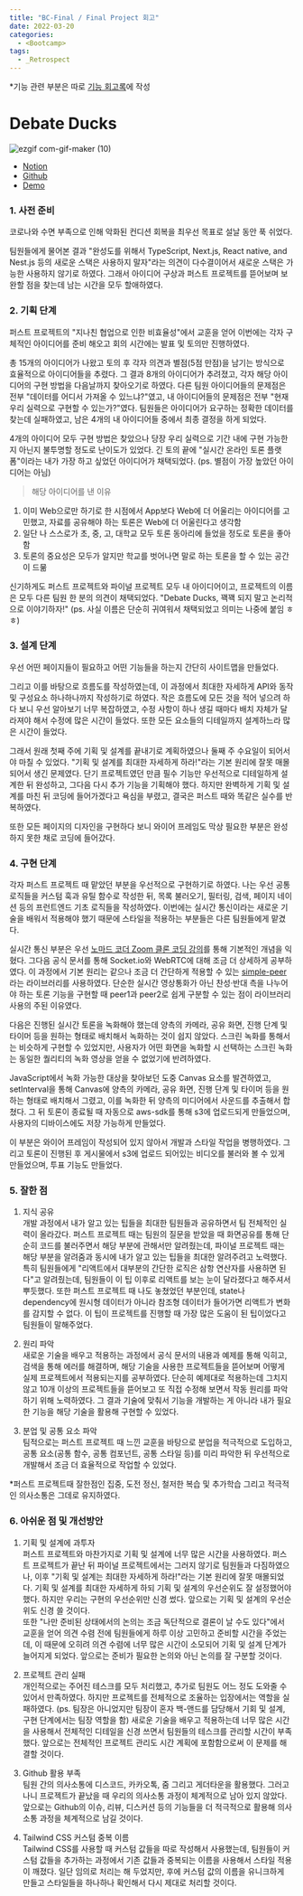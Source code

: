 ```yaml
---
title: "BC-Final / Final Project 회고"
date: 2022-03-20
categories:
  - <Bootcamp>
tags:
  - _Retrospect
---
```


\*기능 관련 부분은 따로 [기능 회고록](https://yuchanjeong.github.io/posts/bootcamp/bc-final-2/)에 작성

# Debate Ducks

![ezgif com-gif-maker (10)](https://user-images.githubusercontent.com/84524514/157165010-9eb69e44-fe59-4738-9c00-b288b16eb62b.gif)

- [Notion](https://codestates.notion.site/2-SuSang-YuHee-Debate-Ducks-142843d8e3524de2ae72fa2b66fc54f2)
- [Github](https://github.com/codestates/debate-ducks)
- [Demo](https://debate-ducks.click/)

### 1. 사전 준비

코로나와 수면 부족으로 인해 악화된 컨디션 회복을 최우선 목표로 설날 동안 푹 쉬었다.

팀원들에게 물어본 결과 "완성도를 위해서 TypeScript, Next.js, React native, and Nest.js 등의 새로운 스택은 사용하지 말자"라는 의견이 다수결이어서 새로운 스택은 가능한 사용하지 않기로 하였다. 그래서 아이디어 구상과 퍼스트 프로젝트를 뜯어보며 보완할 점을 찾는데 남는 시간을 모두 할애하였다.

### 2. 기획 단계

퍼스트 프로젝트의 "지나친 협업으로 인한 비효율성"에서 교훈을 얻어 이번에는 각자 구체적인 아이디어를 준비 해오고 회의 시간에는 발표 및 토의만 진행하였다.

총 15개의 아이디어가 나왔고 토의 후 각자 의견과 별점(5점 만점)을 남기는 방식으로 효율적으로 아이디어들을 추렸다. 그 결과 8개의 아이디어가 추려졌고, 각자 해당 아이디어의 구현 방법을 다음날까지 찾아오기로 하였다. 다른 팀원 아이디어들의 문제점은 전부 "데이터를 어디서 가져올 수 있느냐?"였고, 내 아이디어들의 문제점은 전부 "현재 우리 실력으로 구현할 수 있는가?"였다. 팀원들은 아이디어가 요구하는 정확한 데이터를 찾는데 실패하였고, 남은 4개의 내 아이디어들 중에서 최종 결정을 하게 되었다.

4개의 아이디어 모두 구현 방법은 찾았으나 당장 우리 실력으로 기간 내에 구현 가능한지 아닌지 불투명할 정도로 난이도가 있었다. 긴 토의 끝에 "실시간 온라인 토론 플랫폼"이라는 내가 가장 하고 싶었던 아이디어가 채택되었다. (ps. 별점이 가장 높았던 아이디어는 아님)

> 해당 아이디어를 낸 이유

1. 이미 Web으로만 하기로 한 시점에서 App보다 Web에 더 어울리는 아이디어를 고민했고, 자료를 공유해야 하는 토론은 Web에 더 어울린다고 생각함
2. 일단 나 스스로가 초, 중, 고, 대학교 모두 토론 동아리에 들었을 정도로 토론을 좋아함
3. 토론의 중요성은 모두가 알지만 학교를 벗어나면 말로 하는 토론을 할 수 있는 공간이 드묾

신기하게도 퍼스트 프로젝트와 파이널 프로젝트 모두 내 아이디어이고, 프로젝트의 이름은 모두 다른 팀원 한 분의 의견이 채택되었다. "Debate Ducks, 꽥꽥 되지 말고 논리적으로 이야기하자!" (ps. 사실 이름은 단순히 귀여워서 채택되었고 의미는 나중에 붙임 ㅎㅎ)

### 3. 설계 단계

우선 어떤 페이지들이 필요하고 어떤 기능들을 하는지 간단히 사이트맵을 만들었다.

그리고 이를 바탕으로 흐름도를 작성하였는데, 이 과정에서 최대한 자세하게 API와 동작 및 구성요소 하나하나까지 작성하기로 하였다. 작은 흐름도에 모든 것을 적어 넣으려 하다 보니 우선 알아보기 너무 복잡하였고, 수정 사항이 하나 생길 때마다 배치 자체가 달라져야 해서 수정에 많은 시간이 들었다. 또한 모든 요소들의 디테일까지 설계하느라 많은 시간이 들었다.

그래서 원래 첫째 주에 기획 및 설계를 끝내기로 계획하였으나 둘째 주 수요일이 되어서야 마칠 수 있었다. "기획 및 설계를 최대한 자세하게 하라!"라는 기본 원리에 잘못 매몰되어서 생긴 문제였다. 단기 프로젝트였던 만큼 필수 기능만 우선적으로 디테일하게 설계한 뒤 완성하고, 그다음 다시 추가 기능을 기획해야 했다. 하지만 완벽하게 기획 및 설계를 마친 뒤 코딩에 들어가겠다고 욕심을 부렸고, 결국은 퍼스트 때와 똑같은 실수를 반복하였다.

또한 모든 페이지의 디자인을 구현하다 보니 와이어 프레임도 막상 필요한 부분은 완성하지 못한 채로 코딩에 들어갔다.

### 4. 구현 단계

각자 퍼스트 프로젝트 때 맡았던 부분을 우선적으로 구현하기로 하였다. 나는 우선 공통 로직들을 커스텀 훅과 유틸 함수로 작성한 뒤, 목록 불러오기, 필터링, 검색, 페이지 네이션 등의 프런트엔드 기초 로직들을 작성하였다. 이번에는 실시간 통신이라는 새로운 기술을 배워서 적용해야 했기 때문에 스타일을 적용하는 부분들은 다른 팀원들에게 맡겼다.

실시간 통신 부분은 우선 [노마드 코더 Zoom 클론 코딩 강의](https://nomadcoders.co/noom)를 통해 기본적인 개념을 익혔다. 그다음 공식 문서를 통해 Socket.io와 WebRTC에 대해 조금 더 상세하게 공부하였다. 이 과정에서 기본 원리는 같으나 조금 더 간단하게 적용할 수 있는 [simple-peer](https://github.com/feross/simple-peer)라는 라이브러리를 사용하였다. 단순한 실시간 영상통화가 아닌 찬성·반대 측을 나누어야 하는 토론 기능을 구현할 때 peer1과 peer2로 쉽게 구분할 수 있는 점이 라이브러리 사용의 주된 이유였다.

다음은 진행된 실시간 토론을 녹화해야 했는데 양측의 카메라, 공유 화면, 진행 단계 및 타이머 등을 원하는 형태로 배치해서 녹화하는 것이 쉽지 않았다. 스크린 녹화를 통해서는 비슷하게 구현할 수 있었지만, 사용자가 어떤 화면을 녹화할 시 선택하는 스크린 녹화는 동일한 퀄리티의 녹화 영상을 얻을 수 없었기에 반려하였다.

JavaScript에서 녹화 가능한 대상을 찾아보던 도중 Canvas 요소를 발견하였고, setInterval을 통해 Canvas에 양측의 카메라, 공유 화면, 진행 단계 및 타이머 등을 원하는 형태로 배치해서 그렸고, 이를 녹화한 뒤 양측의 미디어에서 사운드를 추출해서 합쳤다. 그 뒤 토론이 종료될 때 자동으로 aws-sdk를 통해 s3에 업로드되게 만들었으며, 사용자의 디바이스에도 저장 가능하게 만들었다.

이 부분은 와이어 프레임이 작성되어 있지 않아서 개발과 스타일 작업을 병행하였다. 그리고 토론이 진행된 후 게시물에서 s3에 업로드 되어있는 비디오를 불러와 볼 수 있게 만들었으며, 투표 기능도 만들었다.

### 5. 잘한 점

1. 지식 공유  
   개발 과정에서 내가 알고 있는 팁들을 최대한 팀원들과 공유하면서 팀 전체적인 실력이 올라갔다. 퍼스트 프로젝트 때는 팀원의 질문을 받았을 때 화면공유를 통해 단순히 코드를 불러주면서 해당 부분에 관해서만 알려줬는데, 파이널 프로젝트 때는 해당 부분을 알려줌과 동시에 내가 알고 있는 팁들을 최대한 알려주려고 노력했다. 특히 팀원들에게 "리액트에서 대부분의 간단한 로직은 삼항 연산자를 사용하면 된다"고 알려줬는데, 팀원들이 이 팁 이후로 리액트를 보는 눈이 달라졌다고 해주셔서 뿌듯했다. 또한 퍼스트 프로젝트 때 나도 놓쳤었던 부분인데, state나 dependency에 원시형 데이터가 아니라 참조형 데이터가 들어가면 리액트가 변화를 감지할 수 없다. 이 팁이 프로젝트를 진행할 때 가장 많은 도움이 된 팁이었다고 팀원들이 말해주었다.

2. 원리 파악  
   새로운 기술을 배우고 적용하는 과정에서 공식 문서의 내용과 예제를 통해 익히고, 검색을 통해 에러를 해결하며, 해당 기술을 사용한 프로젝트들을 뜯어보며 어떻게 실제 프로젝트에서 적용되는지를 공부하였다. 단순히 예제대로 적용하는데 그치지 않고 10개 이상의 프로젝트들을 뜯어보고 또 직접 수정해 보면서 작동 원리를 파악하기 위해 노력하였다. 그 결과 기술에 맞춰서 기능을 개발하는 게 아니라 내가 필요한 기능을 해당 기술을 활용해 구현할 수 있었다.

3. 분업 및 공통 요소 파악  
   팀적으로는 퍼스트 프로젝트 때 느낀 교훈을 바탕으로 분업을 적극적으로 도입하고, 공통 요소(공통 함수, 공통 컴포넌트, 공통 스타일 등)를 미리 파악한 뒤 우선적으로 개발해서 조금 더 효율적으로 작업할 수 있었다.

\*퍼스트 프로젝트때 잘한점인 집중, 도전 정신, 철저한 복습 및 추가학습 그리고 적극적인 의사소통은 그데로 유지하였다.

### 6. 아쉬운 점 및 개선방안

1. 기획 및 설계에 과투자  
   퍼스트 프로젝트와 마찬가지로 기획 및 설계에 너무 많은 시간을 사용하였다. 퍼스트 프로젝트가 끝난 뒤 파이널 프로젝트에서는 그러지 않기로 팀원들과 다짐하였으나, 이후 "기획 및 설계는 최대한 자세하게 하라!"라는 기본 원리에 잘못 매몰되었다. 기획 및 설계를 최대한 자세하게 하되 기획 및 설계의 우선순위도 잘 설정했어야 했다. 하지만 우리는 구현의 우선순위만 신경 썼다. 앞으로는 기획 및 설계의 우선순위도 신경 쓸 것이다.  
   또한 "나만 준비된 상태에서의 논의는 조금 독단적으로 결론이 날 수도 있다"에서 교훈을 얻어 의견 수렴 전에 팀원들에게 하루 이상 고민하고 준비할 시간을 주었는데, 이 때문에 오히려 의견 수렴에 너무 많은 시간이 소모되어 기획 및 설계 단계가 늘어지게 되었다. 앞으로는 준비가 필요한 논의와 아닌 논의를 잘 구분할 것이다.

2. 프로젝트 관리 실패  
   개인적으로는 주어진 테스크를 모두 처리했고, 추가로 팀원도 어느 정도 도와줄 수 있어서 만족하였다. 하지만 프로젝트를 전체적으로 조율하는 입장에서는 역할을 실패하였다. (ps. 팀장은 아니었지만 팀장이 혼자 백-앤드를 담당해서 기회 및 설계, 구현 단계에서는 팀장 역할을 함) 새로운 기술을 배우고 적용하는데 너무 많은 시간을 사용해서 전체적인 디테일을 신경 쓰면서 팀원들의 테스크를 관리할 시간이 부족했다. 앞으로는 전체적인 프로젝트 관리도 시간 계획에 포함함으로써 이 문제를 해결할 것이다.

3. Github 활용 부족  
   팀원 간의 의사소통에 디스코드, 카카오톡, 줌 그리고 게더타운을 활용했다. 그러고 나니 프로젝트가 끝났을 때 우리의 의사소통 과정이 체계적으로 남아 있지 않았다. 앞으로는 Github의 이슈, 리뷰, 디스커션 등의 기능들을 더 적극적으로 활용해 의사소통 과정을 체계적으로 남길 것이다.

4. Tailwind CSS 커스텀 중복 이름  
   Tailwind CSS를 사용할 때 커스텀 값들을 따로 작성해서 사용했는데, 팀원들이 커스텀 값들을 추가하는 과정에서 기존 값들과 중복되는 이름을 사용해서 스타일 적용이 깨졌다. 일단 임의로 처리는 해 두었지만, 후에 커스텀 값의 이름을 유니크하게 만들고 스타일들을 하나하나 확인해서 다시 제대로 처리할 것이다.
